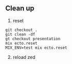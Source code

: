 ## Clean up
1. reset
```
git checkout .
git clean -df
gt checkout presentation
mix ecto.reset
MIX_ENV=test mix ecto.reset
```

2. reload zed
